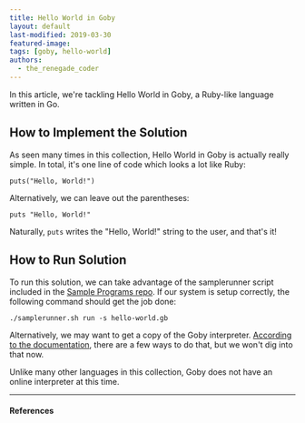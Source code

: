 ```yaml
---
title: Hello World in Goby
layout: default
last-modified: 2019-03-30
featured-image: 
tags: [goby, hello-world]
authors:
  - the_renegade_coder
---
```

  
In this article, we're tackling Hello World in Goby, a Ruby-like language
written in Go.

## How to Implement the Solution

As seen many times in this collection, Hello World in Goby is actually
really simple. In total, it's one line of code which looks a lot like
Ruby:

```goby
puts("Hello, World!")
```

Alternatively, we can leave out the parentheses:

```goby
puts "Hello, World!"
```

Naturally, `puts` writes the "Hello, World!" string to the user, and that's it!


## How to Run Solution

To run this solution, we can take advantage of the samplerunner script
included in the [Sample Programs repo][2]. If our system is setup
correctly, the following command should get the job done:

```shell
./samplerunner.sh run -s hello-world.gb
```

Alternatively, we may want to get a copy of the Goby interpreter. [According
to the documentation][1], there are a few ways to do that, but we won't 
dig into that now.

Unlike many other languages in this collection, Goby does not have an online 
interpreter at this time. 

---

#### References

[^1]: [some IEEE reference]

[1]: https://github.com/goby-lang/goby/
[2]: https://github.com/TheRenegadeCoder/sample-programs/tree/hello-world-in-goby-article
